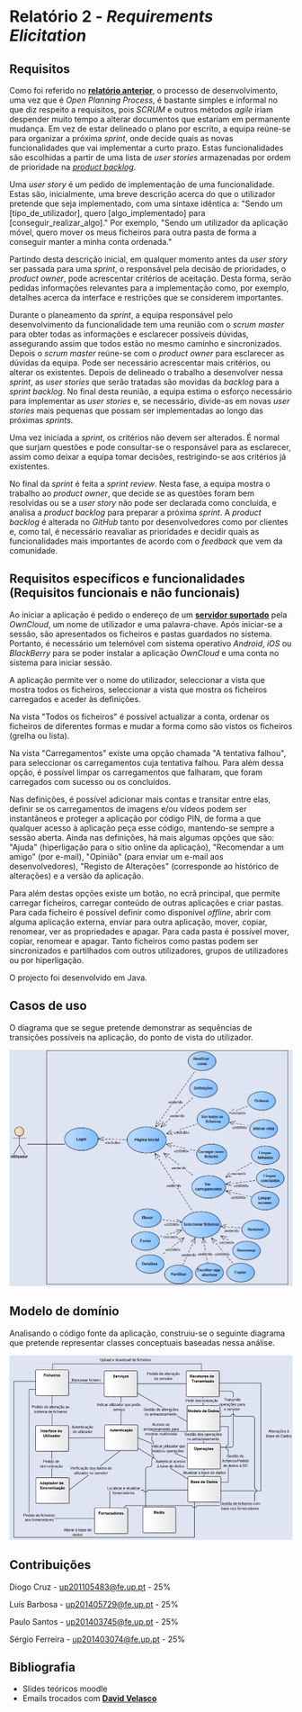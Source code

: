 # Relatório 2 - *Requirements Elicitation*

## Requisitos

Como foi referido no [**relatório anterior**](https://github.com/PauloSantos13/android/blob/master/ESOF-docs/Assignment%201%20-%20Software%20Processes.md#descrição-do-processo-de-desenvolvimento), o processo de desenvolvimento, uma vez que é *Open Planning Process*, é bastante simples e informal no que diz respeito a requisitos, pois *SCRUM* e outros métodos *agile* iriam despender muito tempo a alterar documentos que estariam em permanente mudança. Em vez de estar delineado o plano por escrito, a equipa reúne-se para organizar a próxima *sprint*, onde decide quais as novas funcionalidades que vai implementar a curto prazo. Estas funcionalidades são escolhidas a partir de uma lista de *user stories* armazenadas por ordem de prioridade na [*product backlog*](https://github.com/owncloud/android/milestone/17).

Uma *user story* é um pedido de implementação de uma funcionalidade. Estas são, inicialmente, uma breve descrição acerca do que o utilizador pretende que seja implementado, com uma sintaxe idêntica a: 
"Sendo um [tipo_de_utilizador], quero [algo_implementado] para [conseguir_realizar_algo]." 
Por exemplo, "Sendo um utilizador da aplicação móvel, quero mover os meus ficheiros para outra pasta de forma a conseguir manter a minha conta ordenada."

Partindo desta descrição inicial, em qualquer momento antes da *user story* ser passada para uma *sprint*, o responsável pela decisão de prioridades, o *product owner*, pode acrescentar critérios de aceitação. 
Desta forma, serão pedidas informações relevantes para a implementação como, por exemplo, detalhes acerca da interface e restrições que se considerem importantes.

Durante o planeamento da *sprint*, a equipa responsável pelo desenvolvimento da funcionalidade tem uma reunião com o *scrum master* para obter todas as informações e esclarecer possíveis dúvidas, assegurando assim que todos estão no mesmo caminho e sincronizados. Depois o *scrum master* reúne-se com o *product owner* para esclarecer as dúvidas da equipa. Pode ser necessário acrescentar mais critérios, ou alterar os existentes. Depois de delineado o trabalho a desenvolver nessa *sprint*, as *user stories* que serão tratadas são movidas da *backlog* para a *sprint backlog*.
No final desta reunião, a equipa estima o esforço necessário para implementar as *user stories* e, se necessário, divide-as em novas *user stories* mais pequenas que possam ser implementadas ao longo das próximas *sprints*.

Uma vez iniciada a *sprint*, os critérios não devem ser alterados. É normal que surjam questões e pode consultar-se o responsável para as esclarecer, assim como deixar a equipa tomar decisões, restrigindo-se aos critérios já existentes. 

No final da *sprint* é feita a *sprint review*. Nesta fase, a equipa mostra o trabalho ao *product owner*, que decide se as questões foram bem resolvidas ou se a *user story* não pode ser declarada como concluída, e analisa a *product backlog* para preparar a próxima *sprint*. A *product backlog* é alterada no *GitHub* tanto por desenvolvedores como por clientes e, como tal, é necessário reavaliar as prioridades e decidir quais as funcionalidades mais importantes de acordo com o *feedback* que vem da comunidade.

## Requisitos específicos e funcionalidades (Requisitos funcionais e não funcionais)

Ao iniciar a aplicação é pedido o endereço de um [**servidor suportado**](https://owncloud.org/providers/) pela *OwnCloud*, um nome de utilizador e uma palavra-chave. Após iniciar-se a sessão, são apresentados os ficheiros e pastas guardados no sistema. Portanto, é necessário um telemóvel com sistema operativo *Android*, *iOS* ou *BlackBerry* para se poder instalar a aplicação *OwnCloud* e uma conta no sistema para iniciar sessão.

A aplicação permite ver o nome do utilizador, seleccionar a vista que mostra todos os ficheiros, seleccionar a vista que mostra os ficheiros carregados e aceder às definições.

Na vista "Todos os ficheiros" é possível actualizar a conta, ordenar os ficheiros de diferentes formas e mudar a forma como são vistos os ficheiros (grelha ou lista). 

Na vista "Carregamentos" existe uma opção chamada "A tentativa falhou", para seleccionar os carregamentos cuja tentativa falhou. Para além dessa opção, é possível limpar os carregamentos que falharam, que foram carregados com sucesso ou os concluídos. 

Nas definições, é possível adicionar mais contas e transitar entre elas, definir se os carregamentos de imagens e/ou vídeos podem ser instantâneos e proteger a aplicação por código PIN, de forma a que qualquer acesso à aplicação peça esse código, mantendo-se sempre a sessão aberta. Ainda nas definições, há mais algumas opções que são: "Ajuda" (hiperligação para o sítio online da aplicação), "Recomendar a um amigo" (por e-mail), "Opinião" (para enviar um e-mail aos desenvolvedores), "Registo de Alterações" (corresponde ao histórico de alterações) e a versão da aplicação.

Para além destas opções existe um botão, no ecrã principal, que permite carregar ficheiros, carregar conteúdo de outras aplicações e criar pastas. Para cada ficheiro é possível definir como disponível *offline*, abrir com alguma aplicação externa, enviar para outra aplicação, mover, copiar, renomear, ver as propriedades e apagar. Para cada pasta é possível mover, copiar, renomear e apagar. Tanto ficheiros como pastas podem ser sincronizados e partilhados com outros utilizadores, grupos de utilizadores ou por hiperligação.

O projecto foi desenvolvido em Java.

## Casos de uso

O diagrama que se segue pretende demonstrar as sequências de transições possíveis na aplicação, do ponto de vista do utilizador. 

![UseCases](/ESOF-docs/resources/usecases.PNG)

## Modelo de domínio

Analisando o código fonte da aplicação, construiu-se o seguinte diagrama que pretende representar classes conceptuais baseadas nessa análise.

![DomainModel](/ESOF-docs/resources/domainmodel.png)

## Contribuições

Diogo Cruz - up201105483@fe.up.pt - 25%

Luís Barbosa - up201405729@fe.up.pt - 25%

Paulo Santos - up201403745@fe.up.pt - 25%

Sérgio Ferreira - up201403074@fe.up.pt - 25%

## Bibliografia

* Slides teóricos moodle
* Emails trocados com [**David Velasco**](https://github.com/davivel)
